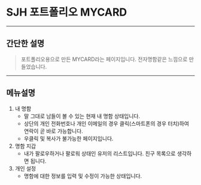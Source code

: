# SJH 포트폴리오 MYCARD

------------

## 간단한 설명

>포트폴리오용으로 만든 MYCARD라는 페이지입니다.
>전자명함같은 느낌으로 만들었습니다.

------------

## 메뉴설명

1. 내 명함
    + 말 그대로 남들이 볼 수 있는 현재 내 명함 상태입니다.
    + 상단의 개인 전화번호나 개인 이메일의 경우 클릭(스마트폰의 경우 터치)하여 연락이 곧 바로 가능합니다.
    + 우클릭 및 복사가 불가능한 페이지입니다.
2. 명함 지갑
    + 내가 팔로우하거나 팔로워 상태인 유저의 리스트입니다. 친구 목록으로 생각하면 됩니다.
3. 개인 설정
    + 명함에 대한 정보를 입력 및 수정이 가능한 상태입니다.
